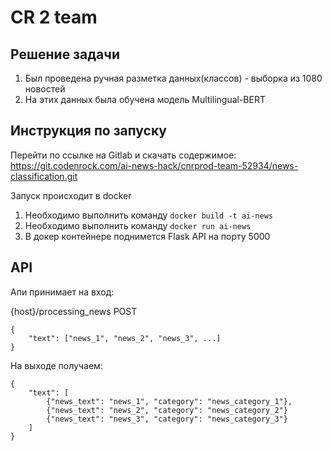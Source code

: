 # CR 2 team

## Решение задачи

1. Был проведена ручная разметка данных(классов) - выборка из 1080 новостей
2. На этих данных была обучена модель Multilingual-BERT


## Инструкция по запуску
Перейти по ссылке на Gitlab и скачать содержимое: https://git.codenrock.com/ai-news-hack/cnrprod-team-52934/news-classification.git

Запуск происходит в docker

1. Необходимо выполнить команду ```docker build -t ai-news```
2. Необходимо выполнить команду ```docker run ai-news```
3. В докер контейнере поднимется Flask API на порту 5000

## API
Апи принимает на вход:

{host}/processing_news   POST
```
{
    "text": ["news_1", "news_2", "news_3", ...]
}
```

На выходе получаем:
```
{
    "text": [
        {"news_text": "news_1", "category": "news_category_1"},
        {"news_text": "news_2", "category": "news_category_2"}
        {"news_text": "news_3", "category": "news_category_3"}
    ]
}
```

